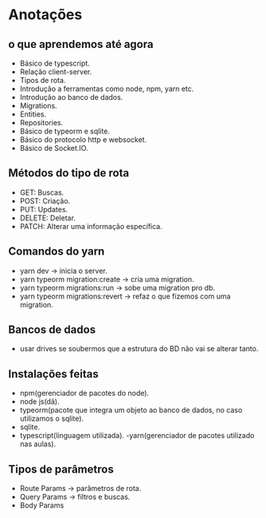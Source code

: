 # Anotações 

## o que aprendemos até agora
- Básico de typescript.
- Relação client-server.
- Tipos de rota.
- Introdução a ferramentas como node, npm, yarn etc.
- Introdução ao banco de dados.
- Migrations.
- Entities.
- Repositories.
- Básico de typeorm e sqlite.
- Básico do protocolo http e websocket.
- Básico de Socket.IO.


## Métodos do tipo de rota
 - GET: Buscas.
 - POST: Criação.
 - PUT: Updates.
 - DELETE: Deletar.
 - PATCH: Alterar uma informação específica. 

 ## Comandos do yarn
  - yarn dev -> inicia o server.  
  - yarn typeorm migration:create -> cria uma migration.  
  - yarn typeorm migrations:run -> sobe uma migration pro db.
  - yarn typeorm migrations:revert -> refaz o que fizemos com uma migration.



  ## Bancos de dados
  - usar drives se soubermos que a estrutura do BD não vai se alterar tanto.


  ## Instalações feitas
   - npm(gerenciador de pacotes do node).
   - node js(dã).
   - typeorm(pacote que integra um objeto ao banco de dados, no caso utilizamos o sqlite).
   - sqlite.
   - typescript(linguagem utilizada).
    -yarn(gerenciador de pacotes utilizado nas aulas).
  
  ## Tipos de parâmetros
  - Route Params -> parâmetros de rota.
  - Query Params -> filtros e buscas.
  - Body Params
